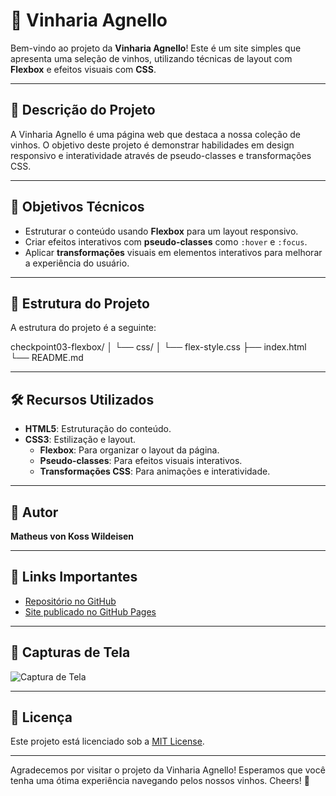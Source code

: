 # 🍷 Vinharia Agnello

Bem-vindo ao projeto da **Vinharia Agnello**! Este é um site simples que apresenta uma seleção de vinhos, utilizando técnicas de layout com **Flexbox** e efeitos visuais com **CSS**.

---

## 🌟 Descrição do Projeto

A Vinharia Agnello é uma página web que destaca a nossa coleção de vinhos. O objetivo deste projeto é demonstrar habilidades em design responsivo e interatividade através de pseudo-classes e transformações CSS.

---

## 🎯 Objetivos Técnicos

- Estruturar o conteúdo usando **Flexbox** para um layout responsivo.
- Criar efeitos interativos com **pseudo-classes** como `:hover` e `:focus`.
- Aplicar **transformações** visuais em elementos interativos para melhorar a experiência do usuário.

---

## 📁 Estrutura do Projeto

A estrutura do projeto é a seguinte:

checkpoint03-flexbox/
│
└── css/
│    └── flex-style.css
├── index.html
└── README.md

---

## 🛠️ Recursos Utilizados

- **HTML5**: Estruturação do conteúdo.
- **CSS3**: Estilização e layout.
  - **Flexbox**: Para organizar o layout da página.
  - **Pseudo-classes**: Para efeitos visuais interativos.
  - **Transformações CSS**: Para animações e interatividade.

---

## 👤 Autor

**Matheus von Koss Wildeisen**

---

## 🔗 Links Importantes

- [Repositório no GitHub](https://github.com/matheuswildeisen/CP3-FrontEnd)
- [Site publicado no GitHub Pages](link-do-site)

---

## 📸 Capturas de Tela

![Captura de Tela](c:\Users\wilde\Downloads\site-cp3-front.png)



---

## 📜 Licença

Este projeto está licenciado sob a [MIT License](LICENSE).


---

Agradecemos por visitar o projeto da Vinharia Agnello! Esperamos que você tenha uma ótima experiência navegando pelos nossos vinhos. Cheers! 🍷